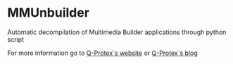 # MMUnbuilder
Automatic decompilation of Multimedia Builder applications through python script

For more information go to [Q-Protex´s website](http://www.q-protex.com) or [Q-Protex´s blog](http://blog.q-protex.com)
